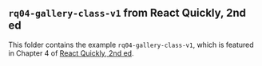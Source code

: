 ## `rq04-gallery-class-v1` from React Quickly, 2nd ed

This folder contains the example `rq04-gallery-class-v1`, which is featured in Chapter 4 of [React Quickly, 2nd ed](https://reactquickly.dev).
